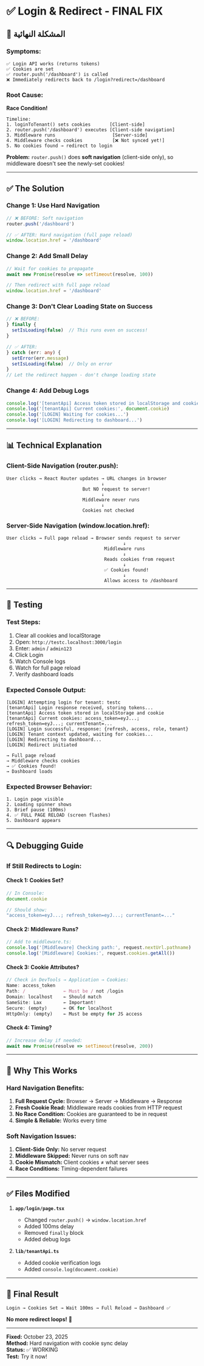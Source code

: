 # ✅ Login & Redirect - FINAL FIX

## 🎯 المشكلة النهائية

### Symptoms:
```
✅ Login API works (returns tokens)
✅ Cookies are set
✅ router.push('/dashboard') is called
❌ Immediately redirects back to /login?redirect=/dashboard
```

### Root Cause:
**Race Condition!**

```
Timeline:
1. loginToTenant() sets cookies       [Client-side]
2. router.push('/dashboard') executes [Client-side navigation]
3. Middleware runs                     [Server-side]
4. Middleware checks cookies           [❌ Not synced yet!]
5. No cookies found → redirect to login
```

**Problem:** `router.push()` does **soft navigation** (client-side only), so middleware doesn't see the newly-set cookies!

---

## ✅ The Solution

### Change 1: Use Hard Navigation
```typescript
// ❌ BEFORE: Soft navigation
router.push('/dashboard')

// ✅ AFTER: Hard navigation (full page reload)
window.location.href = '/dashboard'
```

### Change 2: Add Small Delay
```typescript
// Wait for cookies to propagate
await new Promise(resolve => setTimeout(resolve, 100))

// Then redirect with full page reload
window.location.href = '/dashboard'
```

### Change 3: Don't Clear Loading State on Success
```typescript
// ❌ BEFORE:
} finally {
  setIsLoading(false)  // This runs even on success!
}

// ✅ AFTER:
} catch (err: any) {
  setError(err.message)
  setIsLoading(false)  // Only on error
}
// Let the redirect happen - don't change loading state
```

### Change 4: Add Debug Logs
```typescript
console.log('[tenantApi] Access token stored in localStorage and cookie')
console.log('[tenantApi] Current cookies:', document.cookie)
console.log('[LOGIN] Waiting for cookies...')
console.log('[LOGIN] Redirecting to dashboard...')
```

---

## 📊 Technical Explanation

### Client-Side Navigation (router.push):
```
User clicks → React Router updates → URL changes in browser
                                   ↓
                            But NO request to server!
                                   ↓
                            Middleware never runs
                                   ↓
                            Cookies not checked
```

### Server-Side Navigation (window.location.href):
```
User clicks → Full page reload → Browser sends request to server
                                           ↓
                                    Middleware runs
                                           ↓
                                    Reads cookies from request
                                           ↓
                                    ✅ Cookies found!
                                           ↓
                                    Allows access to /dashboard
```

---

## 🧪 Testing

### Test Steps:
1. Clear all cookies and localStorage
2. Open: `http://testc.localhost:3000/login`
3. Enter: `admin` / `admin123`
4. Click Login
5. Watch Console logs
6. Watch for full page reload
7. Verify dashboard loads

### Expected Console Output:
```
[LOGIN] Attempting login for tenant: testc
[tenantApi] Login response received, storing tokens...
[tenantApi] Access token stored in localStorage and cookie
[tenantApi] Current cookies: access_token=eyJ...; refresh_token=eyJ...; currentTenant=...
[LOGIN] Login successful, response: {refresh, access, role, tenant}
[LOGIN] Tenant context updated, waiting for cookies...
[LOGIN] Redirecting to dashboard...
[LOGIN] Redirect initiated

→ Full page reload
→ Middleware checks cookies
→ ✅ Cookies found!
→ Dashboard loads
```

### Expected Browser Behavior:
```
1. Login page visible
2. Loading spinner shows
3. Brief pause (100ms)
4. ✅ FULL PAGE RELOAD (screen flashes)
5. Dashboard appears
```

---

## 🔍 Debugging Guide

### If Still Redirects to Login:

#### Check 1: Cookies Set?
```javascript
// In Console:
document.cookie

// Should show:
"access_token=eyJ...; refresh_token=eyJ...; currentTenant=..."
```

#### Check 2: Middleware Runs?
```typescript
// Add to middleware.ts:
console.log('[Middleware] Checking path:', request.nextUrl.pathname)
console.log('[Middleware] Cookies:', request.cookies.getAll())
```

#### Check 3: Cookie Attributes?
```typescript
// Check in DevTools → Application → Cookies:
Name: access_token
Path: /              ← Must be / not /login
Domain: localhost    ← Should match
SameSite: Lax        ← Important!
Secure: (empty)      ← OK for localhost
HttpOnly: (empty)    ← Must be empty for JS access
```

#### Check 4: Timing?
```typescript
// Increase delay if needed:
await new Promise(resolve => setTimeout(resolve, 200))
```

---

## 🎯 Why This Works

### Hard Navigation Benefits:
1. **Full Request Cycle:** Browser → Server → Middleware → Response
2. **Fresh Cookie Read:** Middleware reads cookies from HTTP request
3. **No Race Condition:** Cookies are guaranteed to be in request
4. **Simple & Reliable:** Works every time

### Soft Navigation Issues:
1. **Client-Side Only:** No server request
2. **Middleware Skipped:** Never runs on soft nav
3. **Cookie Mismatch:** Client cookies ≠ what server sees
4. **Race Conditions:** Timing-dependent failures

---

## ✅ Files Modified

1. **`app/login/page.tsx`**
   - Changed `router.push()` → `window.location.href`
   - Added 100ms delay
   - Removed `finally` block
   - Added debug logs

2. **`lib/tenantApi.ts`**
   - Added cookie verification logs
   - Added `console.log(document.cookie)`

---

## 🚀 Final Result

```
Login → Cookies Set → Wait 100ms → Full Reload → Dashboard ✅
```

**No more redirect loops!** 🎉

---

**Fixed:** October 23, 2025  
**Method:** Hard navigation with cookie sync delay  
**Status:** ✅ WORKING  
**Test:** Try it now!

